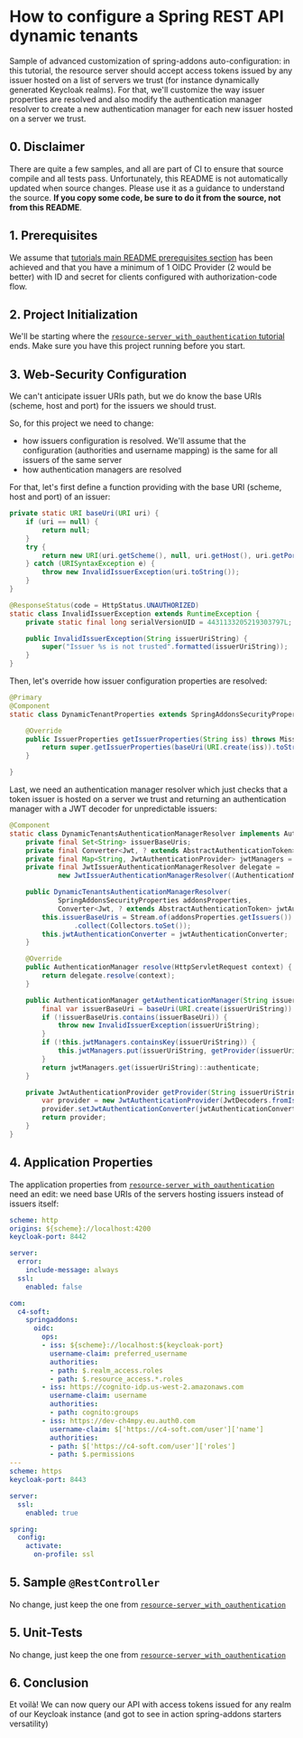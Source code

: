 # How to configure a Spring REST API dynamic tenants
Sample of advanced customization of spring-addons auto-configuration: in this tutorial, the resource server should accept access tokens issued by any issuer hosted on a list of servers we trust (for instance dynamically generated Keycloak realms). For that, we'll customize the way issuer properties are resolved and also modify the authentication manager resolver to create a new authentication manager for each new issuer hosted on a server we trust.

## 0. Disclaimer
There are quite a few samples, and all are part of CI to ensure that source compile and all tests pass. Unfortunately, this README is not automatically updated when source changes. Please use it as a guidance to understand the source. **If you copy some code, be sure to do it from the source, not from this README**.

## 1. Prerequisites
We assume that [tutorials main README prerequisites section](https://github.com/ch4mpy/spring-addons/tree/master/samples/tutorials#prerequisites) has been achieved and that you have a minimum of 1 OIDC Provider (2 would be better) with ID and secret for clients configured with authorization-code flow.

## 2. Project Initialization
We'll be starting where the [`resource-server_with_oauthentication` tutorial](https://github.com/ch4mpy/spring-addons/tree/master/samples/tutorials/resource-server_with_oauthentication) ends. Make sure you have this project running before you start.

## 3. Web-Security Configuration
We can't anticipate issuer URIs path, but we do know the base URIs (scheme, host and port) for the issuers we should trust.

So, for this project we need to change:
- how issuers configuration is resolved. We'll assume that the configuration (authorities and username mapping) is the same for all issuers of the same server
- how authentication managers are resolved

For that, let's first define a function providing with the base URI (scheme, host and port) of an issuer:
```java
private static URI baseUri(URI uri) {
	if (uri == null) {
		return null;
	}
	try {
		return new URI(uri.getScheme(), null, uri.getHost(), uri.getPort(), null, null, null);
	} catch (URISyntaxException e) {
		throw new InvalidIssuerException(uri.toString());
	}
}

@ResponseStatus(code = HttpStatus.UNAUTHORIZED)
static class InvalidIssuerException extends RuntimeException {
	private static final long serialVersionUID = 4431133205219303797L;

	public InvalidIssuerException(String issuerUriString) {
		super("Issuer %s is not trusted".formatted(issuerUriString));
	}
}
```
Then, let's override how issuer configuration properties are resolved:
```java
@Primary
@Component
static class DynamicTenantProperties extends SpringAddonsSecurityProperties {

	@Override
	public IssuerProperties getIssuerProperties(String iss) throws MissingAuthorizationServerConfigurationException {
		return super.getIssuerProperties(baseUri(URI.create(iss)).toString());
	}

}
```
Last, we need an authentication manager resolver which just checks that a token issuer is hosted on a server we trust and returning an authentication manager with a JWT decoder for unpredictable issuers:
```java
@Component
static class DynamicTenantsAuthenticationManagerResolver implements AuthenticationManagerResolver<HttpServletRequest> {
	private final Set<String> issuerBaseUris;
	private final Converter<Jwt, ? extends AbstractAuthenticationToken> jwtAuthenticationConverter;
	private final Map<String, JwtAuthenticationProvider> jwtManagers = new ConcurrentHashMap<>();
	private final JwtIssuerAuthenticationManagerResolver delegate =
			new JwtIssuerAuthenticationManagerResolver((AuthenticationManagerResolver<String>) this::getAuthenticationManager);

	public DynamicTenantsAuthenticationManagerResolver(
			SpringAddonsSecurityProperties addonsProperties,
			Converter<Jwt, ? extends AbstractAuthenticationToken> jwtAuthenticationConverter) {
		this.issuerBaseUris = Stream.of(addonsProperties.getIssuers()).map(IssuerProperties::getLocation).map(WebSecurityConfig::baseUri).map(URI::toString)
				.collect(Collectors.toSet());
		this.jwtAuthenticationConverter = jwtAuthenticationConverter;
	}

	@Override
	public AuthenticationManager resolve(HttpServletRequest context) {
		return delegate.resolve(context);
	}

	public AuthenticationManager getAuthenticationManager(String issuerUriString) {
		final var issuerBaseUri = baseUri(URI.create(issuerUriString)).toString();
		if (!issuerBaseUris.contains(issuerBaseUri)) {
			throw new InvalidIssuerException(issuerUriString);
		}
		if (!this.jwtManagers.containsKey(issuerUriString)) {
			this.jwtManagers.put(issuerUriString, getProvider(issuerUriString));
		}
		return jwtManagers.get(issuerUriString)::authenticate;
	}

	private JwtAuthenticationProvider getProvider(String issuerUriString) {
		var provider = new JwtAuthenticationProvider(JwtDecoders.fromIssuerLocation(issuerUriString));
		provider.setJwtAuthenticationConverter(jwtAuthenticationConverter);
		return provider;
	}
}
```

## 4. Application Properties
The application properties from [`resource-server_with_oauthentication`](https://github.com/ch4mpy/spring-addons/tree/master/samples/tutorials/resource-server_with_oauthentication) need an edit: we need base URIs of the servers hosting issuers instead of issuers itself:
```yaml
scheme: http
origins: ${scheme}://localhost:4200
keycloak-port: 8442

server:
  error:
    include-message: always
  ssl:
    enabled: false

com:
  c4-soft:
    springaddons:
      oidc:
        ops:
        - iss: ${scheme}://localhost:${keycloak-port}
          username-claim: preferred_username
          authorities:
          - path: $.realm_access.roles
          - path: $.resource_access.*.roles
        - iss: https://cognito-idp.us-west-2.amazonaws.com
          username-claim: username
          authorities:
          - path: cognito:groups
        - iss: https://dev-ch4mpy.eu.auth0.com
          username-claim: $['https://c4-soft.com/user']['name']
          authorities:
          - path: $['https://c4-soft.com/user']['roles']
          - path: $.permissions
---
scheme: https
keycloak-port: 8443

server:
  ssl:
    enabled: true

spring:
  config:
    activate:
      on-profile: ssl
```

## 5. Sample `@RestController`
No change, just keep the one from [`resource-server_with_oauthentication`](https://github.com/ch4mpy/spring-addons/tree/master/samples/tutorials/resource-server_with_oauthentication)

## 5. Unit-Tests
No change, just keep the one from [`resource-server_with_oauthentication`](https://github.com/ch4mpy/spring-addons/tree/master/samples/tutorials/resource-server_with_oauthentication)

## 6. Conclusion
Et voilà! We can now query our API with access tokens issued for any realm of our Keycloak instance (and got to see in action spring-addons starters versatility)
